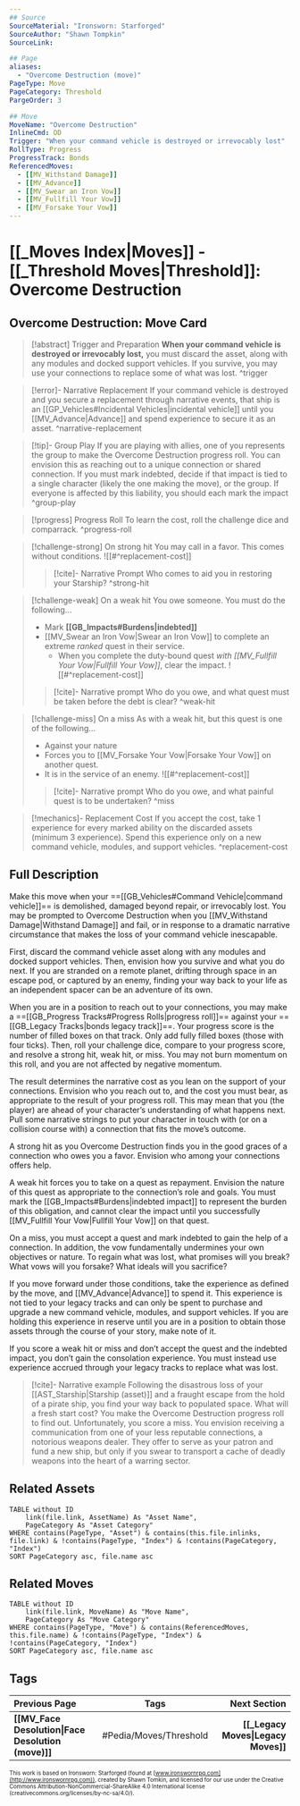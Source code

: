 ```yaml
---
## Source
SourceMaterial: "Ironsworn: Starforged"
SourceAuthor: "Shawn Tompkin"
SourceLink: 

## Page
aliases:
  - "Overcome Destruction (move)"
PageType: Move
PageCategory: Threshold
PargeOrder: 3

## Move
MoveName: "Overcome Destruction"
InlineCmd: OD
Trigger: "When your command vehicle is destroyed or irrevocably lost"
RollType: Progress
ProgressTrack: Bonds
ReferencedMoves: 
  - [[MV_Withstand Damage]]
  - [[MV_Advance]]
  - [[MV_Swear an Iron Vow]]
  - [[MV_Fullfill Your Vow]]
  - [[MV_Forsake Your Vow]]
---
```

# [[_Moves Index|Moves]] - [[_Threshold Moves|Threshold]]: Overcome Destruction
## Overcome Destruction: Move Card
>[!abstract]  Trigger and Preparation
>**When your command vehicle is destroyed or irrevocably lost,** you must discard the asset, along with any modules and docked support vehicles. If you survive, you may use your connections to replace some of what was lost.  ^trigger

> [!error]- Narrative Replacement
> If your command vehicle is destroyed and you secure a replacement through narrative events, that ship is an [[GP_Vehicles#Incidental Vehicles|incidental vehicle]] until you [[MV_Advance|Advance]] and spend experience to secure it as an asset. ^narrative-replacement

> [!tip]- Group Play
> If you are playing with allies, one of you represents the group to make the Overcome Destruction progress roll. You can envision this as reaching out to a unique connection or shared connection. If you must mark indebted, decide if that impact is tied to a single character (likely the one making the move), or the group. If everyone is affected by this liability, you should each mark the impact ^group-play

> [!progress] Progress Roll
> To learn the cost, roll the challenge dice and compar[](GB_Vehicles.md#Incidental%20Vehicles)rack.  ^progress-roll

> [!challenge-strong] On strong hit
> You may call in a favor. This comes without conditions.
>![[#^replacement-cost]]
> > [!cite]- Narrative Prompt
> > Who comes to aid you in restoring your Starship? ^strong-hit

> [!challenge-weak] On a weak hit
> You owe someone. You must do the following...
>-  Mark **[[GB_Impacts#Burdens|indebted]]**
>- [[MV_Swear an Iron Vow|Swear an Iron Vow]] to complete an extreme _ranked_ quest in their service.
>	- When you complete the duty-bound quest _with [[MV_Fullfill Your Vow|Fullfill Your Vow]]_, clear the impact.
> ![[#^replacement-cost]]
> > [!cite]- Narrative prompt
> > Who do you owe, and what quest must be taken before the debt is clear? ^weak-hit

> [!challenge-miss] On a miss
> As with a weak hit, but this quest is one of the following...
>- Against your nature
>- Forces you to [[MV_Forsake Your Vow|Forsake Your Vow]] on another quest.
>- It is in the service of an enemy.
>![[#^replacement-cost]]
> > [!cite]- Narrative prompt
> > Who do you owe, and what painful  quest is to be undertaken? ^miss

> [!mechanics]- Replacement Cost
> If you accept the cost, take 1 experience for every marked ability on the discarded assets (minimum 3 experience). Spend this experience only on a new command vehicle, modules, and support vehicles. ^replacement-cost

## Full Description
Make this move when your ==[[GB_Vehicles#Command Vehicle|command vehicle]]== is demolished, damaged beyond repair, or irrevocably lost. You may be prompted to Overcome Destruction when you [[MV_Withstand Damage|Withstand Damage]] and fail, or in response to a dramatic narrative circumstance that makes the loss of your command vehicle inescapable.

First, discard the command vehicle asset along with any modules and docked support vehicles. Then, envision how you survive and what you do next. If you are stranded on a remote planet, drifting through space in an escape pod, or captured by an enemy, finding your way back to your life as an independent spacer can be an adventure of its own.

When you are in a position to reach out to your connections, you may make a ==[[GB_Progress Tracks#Progress Rolls|progress roll]]== against your ==[[GB_Legacy Tracks|bonds legacy track]]==. Your progress score is the number of filled boxes on that track. Only add fully filled boxes (those with four ticks). Then, roll your challenge dice, compare to your progress score, and resolve a strong hit, weak hit, or miss. You may not burn momentum on this roll, and you are not affected by negative momentum. 

The result determines the narrative cost as you lean on the support of your connections. Envision who you reach out to, and the cost you must bear, as appropriate to the result of your progress roll. This may mean that you (the player) are ahead of your character’s understanding of what happens next. Pull some narrative strings to put your character in touch with (or on a collision course with) a connection that fits the move’s outcome.

A strong hit as you Overcome Destruction finds you in the good graces of a connection who owes you a favor. Envision who among your connections offers help. 

A weak hit forces you to take on a quest as repayment. Envision the nature of this quest as appropriate to the connection’s role and goals. You must mark the [[GB_Impacts#Burdens|indebted impact]] to represent the burden of this obligation, and cannot clear the impact until you successfully [[MV_Fullfill Your Vow|Fullfill Your Vow]] on that quest. 

On a miss, you must accept a quest and mark indebted to gain the help of a connection. In addition, the vow fundamentally undermines your own objectives or nature. To regain what was lost, what promises will you break? What vows will you forsake? What ideals will you sacrifice? 

If you move forward under those conditions, take the experience as defined by the move, and [[MV_Advance|Advance]] to spend it. This experience is not tied to your legacy tracks and can only be spent to purchase and upgrade a new command vehicle, modules, and support vehicles. If you are holding this experience in reserve until you are in a position to obtain those assets through the course of your story, make note of it. 

If you score a weak hit or miss and don’t accept the quest and the indebted impact, you don’t gain the consolation experience. You must instead use experience accrued through your legacy tracks to replace what was lost. 

> [!cite]- Narrative example
> Following the disastrous loss of your [[AST_Starship|Starship (asset)]] and a fraught escape from the hold of a pirate ship, you find your way back to populated space. What will a fresh start cost? You make the Overcome Destruction progress roll to find out. Unfortunately, you score a miss. You envision receiving a communication from one of your less reputable connections, a notorious weapons dealer. They offer to serve as your patron and fund a new ship, but only if you swear to transport a cache of deadly weapons into the heart of a warring sector. 

## Related Assets
```dataview
TABLE without ID
	link(file.link, AssetName) As "Asset Name",
	PageCategory As "Asset Category"
WHERE contains(PageType, "Asset") & contains(this.file.inlinks, file.link) & !contains(PageType, "Index") & !contains(PageCategory, "Index")
SORT PageCategory asc, file.name asc
```

## Related Moves
```dataview
TABLE without ID
	link(file.link, MoveName) As "Move Name",
	PageCategory As "Move Category"
WHERE contains(PageType, "Move") & contains(ReferencedMoves, this.file.name) & !contains(PageType, "Index") & !contains(PageCategory, "Index")
SORT PageCategory asc, file.name asc
```

## Tags
| Previous Page | Tags | Next Section |
|:--- |:---:| ---:|
| **[[MV_Face Desolution\|Face Desolution (move)]]** | #Pedia/Moves/Threshold | **[[_Legacy Moves\|Legacy Moves]]** |

<font size=-2>This work is based on Ironsworn: Starforged (found at [www.ironswornrpg.com](http://www.ironswornrpg.com)), created by Shawn Tomkin, and licensed for our use under the Creative Commons Attribution-NonCommercial-ShareAlike 4.0 International license  (creativecommons.org/licenses/by-nc-sa/4.0/).</font>
